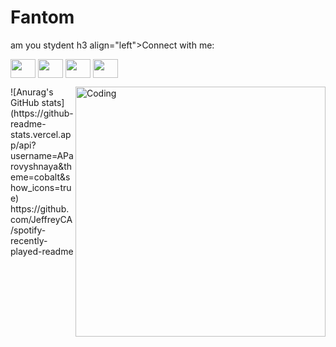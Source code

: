 # Fantom
am you stydent
h3 align="left">Connect with me:</h3>
<p align="left">
<a href="your link" target="blank"><img align="center" src="https://cdn.jsdelivr.net/npm/simple-icons@3.0.1/icons/twitter.svg" alt="" height="30" width="40" /></a>
<a href="your link" target="blank"><img align="center" src="https://cdn.jsdelivr.net/npm/simple-icons@3.0.1/icons/linkedin.svg" alt="" height="30" width="40" /></a>
<a href="your link" target="blank"><img align="center" src="https://cdn.jsdelivr.net/npm/simple-icons@3.0.1/icons/instagram.svg" alt="" height="30" width="40" /></a>
<a href="your link" target="blank"><img align="center" src="https://cdn.jsdelivr.net/npm/simple-icons@3.0.1/icons/youtube.svg" alt="" height="30" width="40" /></a>
</p>
<img align="right" alt="Coding" width="400" src=https://gifstestbucker.obs.ru-moscow-1.hc.sbercloud.ru/2e497e39b18373caf6273eb41fd6b79da52df2cf30637d7084283c4ff459867b.mp4>
![Anurag's GitHub stats](https://github-readme-stats.vercel.app/api?username=AParovyshnaya&theme=cobalt&show_icons=true)
https://github.com/JeffreyCA/spotify-recently-played-readme
